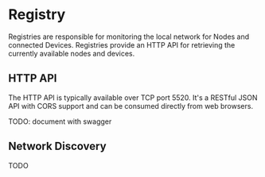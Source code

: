 # Registry

Registries are responsible for monitoring the local network for Nodes and connected Devices. Registries provide an
HTTP API for retrieving the currently available nodes and devices.

## HTTP API

The HTTP API is typically available over TCP port 5520. It's a RESTful JSON API with CORS support and can be consumed
directly from web browsers.

TODO: document with swagger

## Network Discovery

TODO
